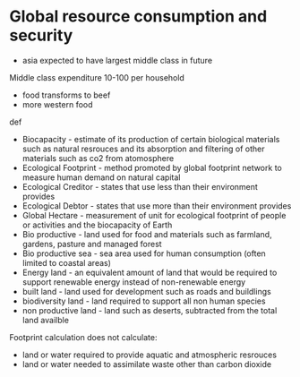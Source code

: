 # Global resource consumption and security
- asia expected to have largest middle class in future

Middle class expenditure 10-100 per household



- food transforms to beef
- more western food

def
- Biocapacity - estimate of its production of certain biological materials such as natural resrouces and its absorption and filtering of other materials such as co2 from atomosphere
- Ecological Footprint - method promoted by global footprint network to measure human demand on natural capital
- Ecological Creditor - states that use less than their environment provides
- Ecological Debtor - states that use more than their environment provides
- Global Hectare - measurement of unit for ecological footprint of people or activities and the biocapacity of Earth
- Bio productive - land used for food and materials such as farmland, gardens, pasture and managed forest
- Bio productive sea - sea area used for human consumption (often limited to coastal areas)
- Energy land - an equivalent amount of land that would be required to support renewable energy instead of non-renewable energy 
- built land - land used for development such as roads and buildlings
- biodiversity land - land required to support all non human species
- non productive land - land such as deserts, subtracted from the total land availble

Footprint calculation does not calculate:
- land or water required to provide aquatic and atmospheric resrouces
- land or water needed to assimilate waste other than carbon dioxide
